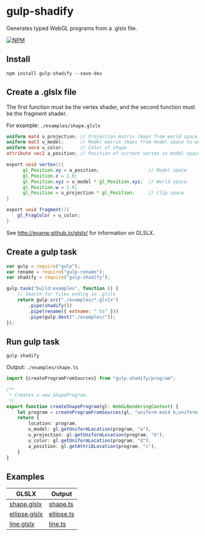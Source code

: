 # gulp-shadify
Generates typed WebGL programs from a .glslx file.

[![NPM](https://nodei.co/npm/gulp-shadify.png?downloads=true&downloadRank=true&stars=true)](https://nodei.co/npm/gulp-shadify/)

## Install
`npm install gulp-shadify --save-dev`

## Create a .glslx file
The first function must be the vertex shader, and the second function must be the fragment shader.

For example: `./examples/shape.glslx`

```glsl
uniform mat4 u_projection; // Projection matrix (maps from world space to clip space)
uniform mat3 u_model;      // Model matrix (maps from model space to world space)
uniform vec4 u_color;      // Color of shape
attribute vec2 a_position; // Position of current vertex in model space

export void vertex(){
      gl_Position.xy = a_position;                  // Model space
      gl_Position.z = 1.0;
      gl_Position.xyz = u_model * gl_Position.xyz;  // World space
      gl_Position.w = 1.0;
      gl_Position = u_projection * gl_Position;     // Clip space
}

export void fragment(){
    gl_FragColor = u_color;
}
```

See http://evanw.github.io/glslx/ for information on GLSLX.

## Create a gulp task

```javascript
var gulp = require("gulp");
var rename = require("gulp-rename");
var shadify = require("gulp-shadify");

gulp.task("build:examples", function () {
    // Search for files ending in .glslx
    return gulp.src("./examples/*.glslx")
        .pipe(shadify())
        .pipe(rename({ extname: ".ts" }))
        .pipe(gulp.dest("./examples/"));
});

```
## Run gulp task
`gulp shadify`

Output: `./examples/shape.ts`

```TypeScript
import {createProgramFromSources} from "gulp-shadify/program";

/**
 * Creates a new ShapeProgram.
 */
export function createShapeProgram(gl: WebGLRenderingContext) {
    let program = createProgramFromSources(gl, "uniform mat4 b;uniform mat3 a;attribute vec2 c;void main(){gl_Position.xy=c,gl_Position.z=1.,gl_Position.xyz=a*gl_Position.xyz,gl_Position.w=1.,gl_Position=b*gl_Position;}", "uniform vec4 d;void main(){gl_FragColor=d;}");
    return {
        location: program,
        u_model: gl.getUniformLocation(program, "a"),
        u_projection: gl.getUniformLocation(program, "b"),
        u_color: gl.getUniformLocation(program, "d"),
        a_position: gl.getAttribLocation(program, "c"),
    }
}
```

## Examples

GLSLX | Output
----- | ------
[shape.glslx][1] | [shape.ts][2]
[ellipse.glslx][3] | [ellipse.ts][4]
[line.glslx][5] | [line.ts][6]

[1]: https://github.com/wjheesen/gulp-shadify/blob/master/examples/shape.glslx "Shape GLSLX"
[2]: https://github.com/wjheesen/gulp-shadify/blob/master/examples/shape.ts "Shape Output"
[3]: https://github.com/wjheesen/gulp-shadify/blob/master/examples/ellipse.glslx "Ellipse GLSLX"
[4]: https://github.com/wjheesen/gulp-shadify/blob/master/examples/ellipse.ts "Ellipse Output"
[5]: https://github.com/wjheesen/gulp-shadify/blob/master/examples/line.glslx "Line GLSLX"
[6]: https://github.com/wjheesen/gulp-shadify/blob/master/examples/line.ts "Line Output"

